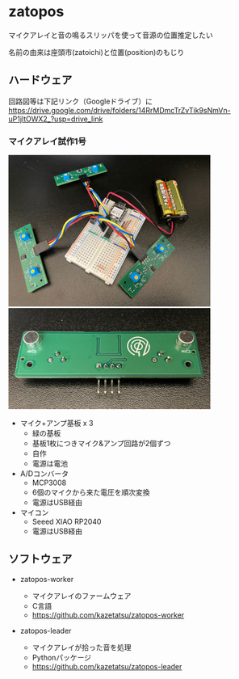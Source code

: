 # zatopos
マイクアレイと音の鳴るスリッパを使って音源の位置推定したい

名前の由来は座頭市(zatoichi)と位置(position)のもじり

## ハードウェア
回路図等は下記リンク（Googleドライブ）に
https://drive.google.com/drive/folders/14RrMDmcTrZvTik9sNmVn-uP1jltOWX2_?usp=drive_link

### マイクアレイ試作1号
<img src="img/hardware/IMG_1280.JPG" alt="" style="max-height: 300px;"><br>
<img src="img/hardware/IMG_1279.JPG" alt="" style="max-height: 200px;"><br>
* マイク+アンプ基板 x 3
  * 緑の基板
  * 基板1枚につきマイク&アンプ回路が2個ずつ
  * 自作
  * 電源は電池
* A/Dコンバータ
  * MCP3008
  * 6個のマイクから来た電圧を順次変換
  * 電源はUSB経由
* マイコン
  * Seeed XIAO RP2040
  * 電源はUSB経由

## ソフトウェア
* zatopos-worker
  * マイクアレイのファームウェア
  * C言語
  * https://github.com/kazetatsu/zatopos-worker

* zatopos-leader
  * マイクアレイが拾った音を処理
  * Pythonパッケージ
  * https://github.com/kazetatsu/zatopos-leader

